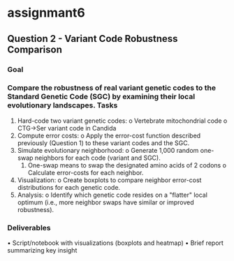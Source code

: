 # assignmant6

## Question 2 - Variant Code Robustness Comparison
### Goal
### Compare the robustness of real variant genetic codes to the Standard Genetic Code (SGC) by examining their local evolutionary landscapes. Tasks
1.	Hard-code two variant genetic codes:
    o	Vertebrate mitochondrial code
    o	CTG→Ser variant code in Candida
2.	Compute error costs:
    o	Apply the error-cost function described previously (Question 1) to these variant codes and the SGC.
3.	Simulate evolutionary neighborhood:
    o	Generate 1,000 random one-swap neighbors for each code (variant and SGC).
      1.	One-swap means to swap the designated amino acids of 2 codons
           o	Calculate error-costs for each neighbor.
4.	Visualization:
    o	Create boxplots to compare neighbor error-cost distributions for each genetic code.
5.	Analysis:
    o	Identify which genetic code resides on a "flatter" local optimum (i.e., more neighbor swaps have similar or improved robustness).
### Deliverables
•	Script/notebook with visualizations (boxplots and heatmap)
•	Brief report summarizing key insight

